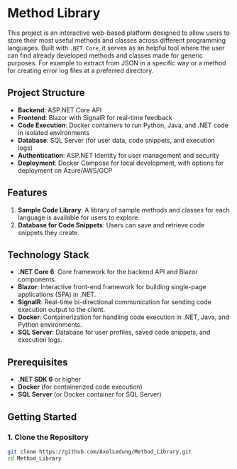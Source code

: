 # Method Library

This project is an interactive web-based platform designed to allow users to store their most useful methods and classes across different programming languages. 
Built with `.NET Core`, it serves as an helpful tool where the user can find already developed methods and classes made for generic purposes. 
For example to extract from JSON in a specific way or a method for creating error log files at a preferred directory. 

## Project Structure

- **Backend**: ASP.NET Core API
- **Frontend**: Blazor with SignalR for real-time feedback
- **Code Execution**: Docker containers to run Python, Java, and .NET code in isolated environments
- **Database**: SQL Server (for user data, code snippets, and execution logs)
- **Authentication**: ASP.NET Identity for user management and security
- **Deployment**: Docker Compose for local development, with options for deployment on Azure/AWS/GCP

## Features

1. **Sample Code Library**: A library of sample methods and classes for each language is available for users to explore.
2. **Database for Code Snippets**: Users can save and retrieve code snippets they create.

## Technology Stack

- **.NET Core 6**: Core framework for the backend API and Blazor components.
- **Blazor**: Interactive front-end framework for building single-page applications (SPA) in .NET.
- **SignalR**: Real-time bi-directional communication for sending code execution output to the client.
- **Docker**: Containerization for handling code execution in .NET, Java, and Python environments.
- **SQL Server**: Database for user profiles, saved code snippets, and execution logs.

## Prerequisites

- **.NET SDK 6** or higher
- **Docker** (for containerized code execution)
- **SQL Server** (or Docker container for SQL Server)

## Getting Started

### 1. Clone the Repository

```bash
git clone https://github.com/AxelLedung/Method_Library.git
cd Method_Library
